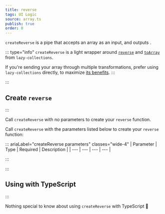 ```yaml
---
title: reverse
tags: UI Logic
source: array.ts
publish: true
order: 0
---
```


`createReverse` is a pipe that accepts an array as an input, and outputs <!--TODO-->.

::: type="info"
`createReverse` is a light wrapper around [`reverse`](https://github.com/RobinMalfait/lazy-collections#reverse) and [`toArray`](https://github.com/RobinMalfait/lazy-collections#toarray) from `lazy-collections`.

If you're sending your array through multiple transformations, prefer using `lazy-collections` directly, to maximize [its benefits](https://alexvipond.dev/blog/im-obsessed-with-lazy-collections).
:::


:::
## Create `reverse`
:::

Call `createReverse` with no parameters to create your `reverse` function.

Call `createReverse` with the parameters listed below to create your `reverse` function:

::: ariaLabel="createReverse parameters" classes="wide-4"
| Parameter | Type | Required | Description |
| --- | --- | --- | --- |

:::


:::
## Using with TypeScript
:::

Nothing special to know about using `createReverse` with TypeScript 🚀
